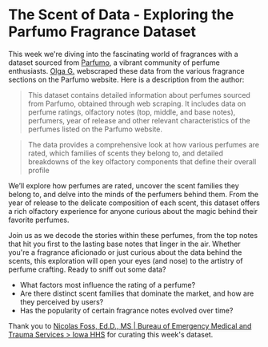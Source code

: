 # The Scent of Data - Exploring the Parfumo Fragrance Dataset

This week we're diving into the fascinating world of fragrances with a dataset sourced from [Parfumo](https://www.parfumo.com/), a vibrant community of perfume enthusiasts.  [Olga G.](https://www.kaggle.com/olgagmiufana1) webscraped these data from the various fragrance sections on the Parfumo website. Here is a description from the author:

> This dataset contains detailed information about perfumes sourced from Parfumo, obtained through web scraping. It includes data on perfume ratings, olfactory notes (top, middle, and base notes), perfumers, year of release and other relevant characteristics of the perfumes listed on the Parfumo website.

> The data provides a comprehensive look at how various perfumes are rated, which families of scents they belong to, and detailed breakdowns of the key olfactory components that define their overall profile

We’ll explore how perfumes are rated, uncover the scent families they belong to, and delve into the minds of the perfumers behind them. From the year of release to the delicate composition of each scent, this dataset offers a rich olfactory experience for anyone curious about the magic behind their favorite perfumes.

Join us as we decode the stories within these perfumes, from the top notes that hit you first to the lasting base notes that linger in the air. Whether you're a fragrance aficionado or just curious about the data behind the scents, this exploration will open your eyes (and nose) to the artistry of perfume crafting. Ready to sniff out some data?

* What factors most influence the rating of a perfume?
* Are there distinct scent families that dominate the market, and how are they perceived by users?
* Has the popularity of certain fragrance notes evolved over time?

Thank you to [Nicolas Foss, Ed.D., MS | Bureau of Emergency Medical and Trauma Services > Iowa HHS](https://github.com/nicolasfoss) for curating this week's dataset.